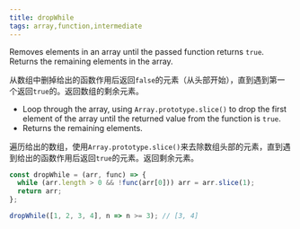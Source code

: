 ```yaml
---
title: dropWhile
tags: array,function,intermediate
---
```


Removes elements in an array until the passed function returns `true`. Returns the remaining elements in the array.

从数组中删掉给出的函数作用后返回`false`的元素（从头部开始），直到遇到第一个返回`true`的。返回数组的剩余元素。

- Loop through the array, using `Array.prototype.slice()` to drop the first element of the array until the returned value from the function is `true`.
- Returns the remaining elements.

遍历给出的数组，使用`Array.prototype.slice()`来去除数组头部的元素，直到遇到给出的函数作用后返回`true`的元素。返回剩余元素。

```js
const dropWhile = (arr, func) => {
  while (arr.length > 0 && !func(arr[0])) arr = arr.slice(1);
  return arr;
};
```

```js
dropWhile([1, 2, 3, 4], n => n >= 3); // [3, 4]
```
